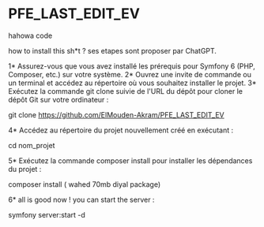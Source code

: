 # PFE_LAST_EDIT_EV
hahowa code

how to install this sh*t ?
ses etapes sont proposer par ChatGPT.

1* Assurez-vous que vous avez installé les prérequis pour Symfony 6 (PHP, Composer, etc.) sur votre système.
2* Ouvrez une invite de commande ou un terminal et accédez au répertoire où vous souhaitez installer le projet.
3* Exécutez la commande git clone suivie de l'URL du dépôt pour cloner le dépôt Git sur votre ordinateur :

git clone https://github.com/ElMouden-Akram/PFE_LAST_EDIT_EV

4* Accédez au répertoire du projet nouvellement créé en exécutant :

cd nom_projet

5* Exécutez la commande composer install pour installer les dépendances du projet :

composer install    ( wahed 70mb diyal package)

6* all is good now ! you can start the server : 

symfony server:start -d



